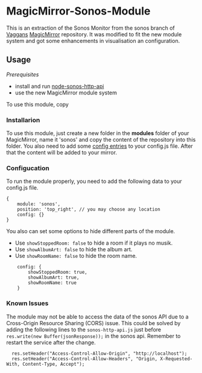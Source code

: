 # MagicMirror-Sonos-Module

This is an extraction of the Sonos Monitor from the sonos branch of [Vaggans](https://github.com/Vaggan) [MagicMirror](https://github.com/Vaggan/MagicMirror/tree/sonos-module/modules/sonos-module) repository. It was modified to fit the new module system and got some enhancements in visualisation an configuration.

## Usage

_Prerequisites_

- install and run [node-sonos-http-api](https://github.com/jishi/node-sonos-http-api)
- use the new MagicMirror module system

To use this module, copy 

### Installarion

To use this module, just create a new folder in the __modules__ folder of your MagicMirror, name it 'sonos' and copy the content of the repository into this folder. You also need to add some [config entries](#configuration) to your config.js file. After that the content will be added to your mirror.

### Configucation

To run the module properly, you need to add the following data to your config.js file.

```
{
	module: 'sonos',
	position: 'top_right', // you may choose any location
	config: {}
}
```

You also can set some options to hide different parts of the module. 
- Use `showStoppedRoom: false` to hide a room if it plays no musik.
- Use `showAlbumArt: false` to hide the album art.
- Use `showRoomName: false` to hide the room name.

```
	config: {
		showStoppedRoom: true,
		showAlbumArt: true,
		showRoomName: true
	}
```

### Known Issues

The module may not be able to access the data of the sonos API due to a Cross-Origin Resource Sharing (CORS) issue. This could be solved by adding the following lines to the `sonos-http-api.js` just before `res.write(new Buffer(jsonResponse));` in the sonos api. Remember to restart the service after the change.

```
  res.setHeader("Access-Control-Allow-Origin", "http://localhost");
  res.setHeader("Access-Control-Allow-Headers", "Origin, X-Requested-With, Content-Type, Accept");
```
